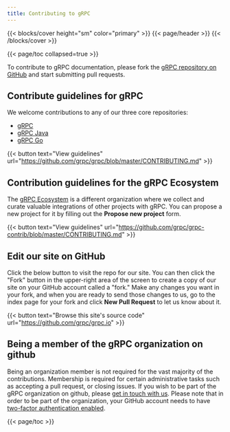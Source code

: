 ```yaml
---
title: Contributing to gRPC
---
```


{{< blocks/cover height="sm" color="primary" >}}
{{< page/header >}}
{{< /blocks/cover >}}

<div class="container">
<div class="row my-5">

<div class="d-lg-none col-9">
<div class="td-toc td-toc--inline">
{{< page/toc collapsed=true >}}
</div>
</div>

<div class="col-12 col-lg-9">

<div class="mb-5">

To contribute to gRPC documentation, please fork the [gRPC repository on GitHub](https://github.com/grpc/grpc.io) and start submitting pull requests.

## Contribute guidelines for gRPC

We welcome contributions to any of our three core repositories:

* [gRPC](https://github.com/grpc/grpc)
* [gRPC Java](https://github.com/grpc/grpc-java)
* [gRPC Go](https://github.com/grpc/grpc-go)

{{< button text="View guidelines" url="https://github.com/grpc/grpc/blob/master/CONTRIBUTING.md" >}}

</div>
<div class="mb-5">

## Contribution guidelines for the gRPC Ecosystem

The [gRPC Ecosystem](https://github.com/grpc-ecosystem/) is a different organization where we collect and curate valuable integrations of other projects with gRPC. You can propose a new project for it by filling out the **Propose new project** form.

{{< button text="View guidelines" url="https://github.com/grpc/grpc-contrib/blob/master/CONTRIBUTING.md" >}}

</div>
<div class="mb-5">

## Edit our site on GitHub

Click the below button to visit the repo for our site. You can then click the "Fork" button in the upper-right area of the screen to create a copy of our site on your GitHub account called a "fork." Make any changes you want in your fork, and when you are ready to send those changes to us, go to the index page for your fork and click **New Pull Request** to let us know about it.

{{< button text="Browse this site's source code" url="https://github.com/grpc/grpc.io" >}}

</div>
<div class="mb-5">

## Being a member of the gRPC organization on github

Being an organization member is not required for the vast majority of the contributions. Membership is required for certain administrative tasks such as accepting a pull request, or closing issues. If you wish to be part of the gRPC organization on github, please [get in touch with us](/community/). Please note that in order to be part of the organization, your GitHub account needs to have [two-factor authentication enabled](https://help.github.com/articles/securing-your-account-with-two-factor-authentication-2fa/).

</div>
</div>
<div class="d-none d-lg-block col-3">
<div class="td-toc td-toc--inline ml-5">
{{< page/toc >}}
</div>
</div>
</div>
</div>
